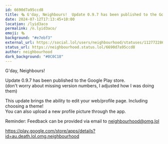 ```yaml
---
id: 6690d7a95ccd8
title: 🗞️ G'day, Neighbours!  Update 0.9.7 has been published to the Google...
date: 2024-07-12T17:13:45+10:00
location: /lyid3aco
permalink: /n.lyid3aco/
emoji: 🗞️
background: "#e7ebf3"
external_url: https://social.lol/users/neighbourhood/statuses/112772286119787737
status_url: https://neighbourhood.status.lol/6690d7a95ccd8
author: neighbourhood
dark_background: "#0C0C18"
---
```


G'day, Neighbours!

Update 0.9.7 has been published to the Google Play store.  
(don't worry about missing version numbers, I adjusted how I was doing them)

This update brings the ability to edit your web/profile page. Including choosing a theme!  
You can also upload a new profile picture through the app.

Reminder: Feedback can be provided via email to [neighbourhood@omg.lol](mailto:neighbourhood@omg.lol)

https://play.google.com/store/apps/details?id=au.death.lol.omg.neighbourhood
